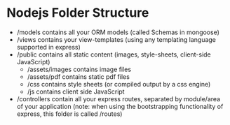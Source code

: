 # Nodejs Folder Structure
   * /models contains all your ORM models (called Schemas in mongoose)
   * /views contains your view-templates (using any templating language supported in express)
   * /public contains all static content (images, style-sheets, client-side JavaScript)
        * /assets/images contains image files
        * /assets/pdf contains static pdf files
        * /css contains style sheets (or compiled output by a css engine)
        * /js contains client side JavaScript
   * /controllers contain all your express routes, separated by module/area of your application (note: when using the bootstrapping functionality of express, this folder is called /routes)
